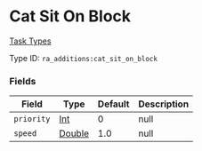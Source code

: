 # Cat Sit On Block
[Task Types](../task_types_types.md)

Type ID: `ra_additions:cat_sit_on_block`
### Fields
Field | Type | Default | Description
------|------|---------|-------------
`priority` | [Int](../data_types/int.md) | 0 | null
`speed` | [Double](../data_types/double.md) | 1.0 | null
